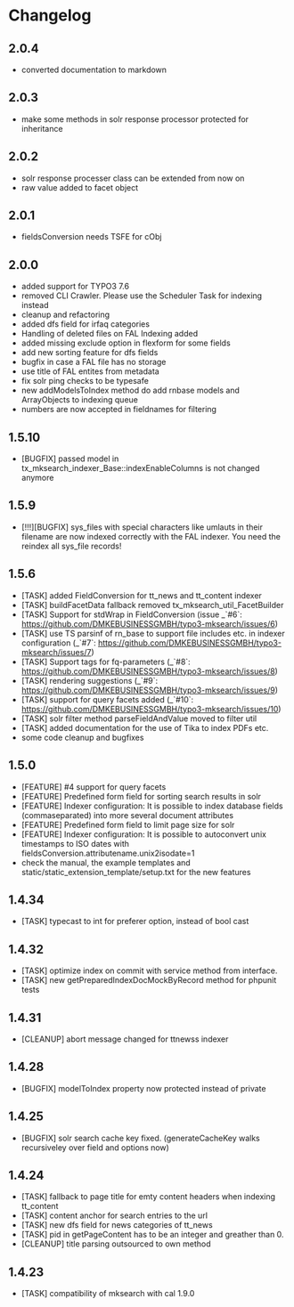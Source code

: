 Changelog
=========

2.0.4
-----

-   converted documentation to markdown

2.0.3
-----

-   make some methods in solr response processor protected for inheritance

2.0.2
-----

-   solr response processer class can be extended from now on
-   raw value added to facet object

2.0.1
-----

-   fieldsConversion needs TSFE for cObj

2.0.0
-----

-   added support for TYPO3 7.6
-   removed CLI Crawler. Please use the Scheduler Task for indexing instead
-   cleanup and refactoring
-   added dfs field for irfaq categories
-   Handling of deleted files on FAL Indexing added
-   added missing exclude option in flexform for some fields
-   add new sorting feature for dfs fields
-   bugfix in case a FAL file has no storage
-   use title of FAL entites from metadata
-   fix solr ping checks to be typesafe
-   new addModelsToIndex method do add rnbase models and ArrayObjects to indexing queue
-   numbers are now accepted in fieldnames for filtering

1.5.10
------

-   [BUGFIX] passed model in tx\_mksearch\_indexer\_Base::indexEnableColumns is not changed anymore

1.5.9
-----

-   [!!!][BUGFIX] sys\_files with special characters like umlauts in their filename are now indexed correctly with the FAL indexer. You need the reindex all sys\_file records!

1.5.6
-----

-   [TASK] added FieldConversion for tt\_news and tt\_content indexer
-   [TASK] buildFacetData fallback removed tx\_mksearch\_util\_FacetBuilder
-   [TASK] Support for stdWrap in FieldConversion (issue \_\`\#6\`: <https://github.com/DMKEBUSINESSGMBH/typo3-mksearch/issues/6>)
-   [TASK] use TS parsinf of rn\_base to support file includes etc. in indexer configuration (\_\`\#7\`: <https://github.com/DMKEBUSINESSGMBH/typo3-mksearch/issues/7>)
-   [TASK] Support tags for fq-parameters (\_\`\#8\`: <https://github.com/DMKEBUSINESSGMBH/typo3-mksearch/issues/8>)
-   [TASK] rendering suggestions (\_\`\#9\`: <https://github.com/DMKEBUSINESSGMBH/typo3-mksearch/issues/9>)
-   [TASK] support for query facets added (\_\`\#10\`: <https://github.com/DMKEBUSINESSGMBH/typo3-mksearch/issues/10>)
-   [TASK] solr filter method parseFieldAndValue moved to filter util
-   [TASK] added documentation for the use of Tika to index PDFs etc.
-   some code cleanup and bugfixes

1.5.0
-----

-   [FEATURE] \#4 support for query facets
-   [FEATURE] Predefined form field for sorting search results in solr
-   [FEATURE] Indexer configuration: It is possible to index database fields (commaseparated) into more several document attributes
-   [FEATURE] Predefined form field to limit page size for solr
-   [FEATURE] Indexer configuration: It is possible to autoconvert unix timestamps to ISO dates with fieldsConversion.attributename.unix2isodate=1
-   check the manual, the example templates and static/static\_extension\_template/setup.txt for the new features

1.4.34
------

-   [TASK] typecast to int for preferer option, instead of bool cast

1.4.32
------

-   [TASK] optimize index on commit with service method from interface.
-   [TASK] new getPreparedIndexDocMockByRecord method for phpunit tests

1.4.31
------

-   [CLEANUP] abort message changed for ttnewss indexer

1.4.28
------

-   [BUGFIX] modelToIndex property now protected instead of private

1.4.25
------

-   [BUGFIX] solr search cache key fixed. (generateCacheKey walks recursiveley over field and options now)

1.4.24
------

-   [TASK] fallback to page title for emty content headers when indexing tt\_content
-   [TASK] content anchor for search entries to the url
-   [TASK] new dfs field for news categories of tt\_news
-   [TASK] pid in getPageContent has to be an integer and greather than 0.
-   [CLEANUP] title parsing outsourced to own method

1.4.23
------

-   [TASK] compatibility of mksearch with cal 1.9.0

